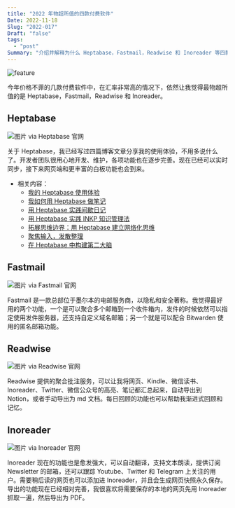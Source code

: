 ```yaml
---
title: "2022 年物超所值的四款付费软件"
Date: 2022-11-18
Slug: "2022-017"
Draft: "false"
tags:
  - "post"
Summary: "介绍并解释为什么 Heptabase，Fastmail，Readwise 和 Inoreader 等四款付费软物超所值。"
---
```


![feature](https://cos.justgoidea.com/justgoidea/uPic/2022/10/18/634e23da9c1fd.png)

今年价格不菲的几款付费软件中，在汇率非常高的情况下，依然让我觉得最物超所值的是 Heptabase，Fastmail，Readwise 和 Inoreader。

## Heptabase

![图片 via Heptabase 官网](https://cos.justgoidea.com/justgoidea/uPic/2022/10/18/634e19045b486.png)

关于 Heptabase，我已经写过四篇博客文章分享我的使用体验，不用多说什么了。开发者团队很用心地开发、维护，各项功能也在逐步完善。现在已经可以实时同步，接下来网页端和更丰富的白板功能也会到来。

- 相关内容：
  - [我的 Heptabase 使用体验](https://justgoidea.com/posts/2022-012/)
  - [我如何用 Heptabase 做笔记](https://justgoidea.com/posts/2023-057/)
  - [用 Heptabase 实践间歇日记](https://justgoidea.com/posts/2022-013/)
  - [用 Heptabase 实践 INKP 知识管理法](https://justgoidea.com/posts/2022-014/)
  - [拓展思维边界：用 Heptabase 建立网络化思维](https://justgoidea.com/posts/2023-007/)
  - [聚焦输入，发散整理](https://justgoidea.com/posts/2022-016/)
  - [在 Heptabase 中构建第二大脑](https://justgoidea.com/posts/2023-011/)

## Fastmail

![图片 via Fastmail 官网](https://cos.justgoidea.com/justgoidea/uPic/2022/10/18/634e1965e5386.png)

Fastmail 是一款总部位于墨尔本的电邮服务商，以隐私和安全著称。我觉得最好用的两个功能，一个是可以聚合多个邮箱到一个收件箱内，发件的时候依然可以指定使用发件服务器，还支持自定义域名邮箱；另一个就是可以配合 Bitwarden 使用的匿名邮箱功能。

## Readwise

![图片 via Readwise 官网](https://cos.justgoidea.com/justgoidea/uPic/2022/10/18/634e1ad4e085d.png)

Readwise 提供的聚合批注服务，可以让我将网页、Kindle、微信读书、Inoreader、Twitter、微信公众号的高亮、笔记都汇总起来，自动导出到 Notion，或者手动导出为 md 文档。每日回顾的功能也可以帮助我渐进式回顾和记忆。

## Inoreader

![图片 via Inoreader 官网](https://cos.justgoidea.com/justgoidea/uPic/2022/10/18/634e1c4785a66.png)

Inoreader 现在的功能也是愈发强大，可以自动翻译，支持文本朗读，提供订阅 Newsletter 的邮箱，还可以跟踪 Youtube、Twitter 和 Telegram 上关注的用户。需要稍后读的网页也可以添加进 Inoreader，并且会生成网页快照永久保存。导出的功能现在已经相对完善，我很喜欢将需要保存的本地的网页先用 Inoreader 抓取一遍，然后导出为 PDF。